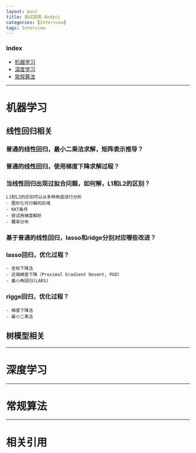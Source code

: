 ```yaml
---
layout: post
title: 面试题库-Andyni
categories: [Interview]
tags: Interview
---
```


### Index
<!-- TOC -->
- [机器学习](#机器学习)
- [深度学习](#深度学习)
- [常规算法](#常规算法)
<!-- /TOC -->

---
# 机器学习<!-- 居中显示 -->

## 线性回归相关

### 普通的线性回归，最小二乘法求解，矩阵表示推导？

### 普通的线性回归，使用梯度下降求解过程？

### 当线性回归出现过拟合问题，如何解，L1和L2的区别？
    L1和L2的区别可以从多种角度进行分析
    - 图形化可行解的区域
    - KKT条件
    - 尝试用梯度解析
    - 概率分布

### 基于普通的线性回归，lasso和ridge分别对应哪些改进？

### lasso回归，优化过程？
    - 坐标下降法
    - 近端梯度下降（Proximal Gradient Desent, PGD）
    - 最小角回归(LARS)

### rigge回归，优化过程？
    - 梯度下降法
    - 最小二乘法


## 树模型相关


---
# 深度学习


---
# 常规算法


---
# 相关引用
